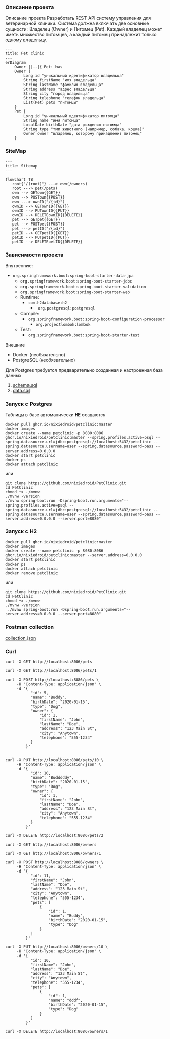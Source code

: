 ### Описание проекта

Описание проекта
Разработать REST API систему управления для ветеринарной
клиники. Система должна включать две основные
сущности: Владелец (Owner) и Питомец (Pet). Каждый
владелец может иметь множество питомцев, а каждый
питомец принадлежит только одному владельцу.

```mermaid
---
title: Pet clinic
---
erDiagram
    Owner ||--|{ Pet: has
    Owner {
        Long id "уникальный идентификатор владельца"
        String firstName "имя владельца"
        String lastName "фамилия владельца"
        String address "адрес владельца"
        String city "город владельца"
        String telephone "телефон владельца"
        List(Pet) pets "питомцы"
    }
    Pet {
        Long id "уникальный идентификатор питомца"
        String name "имя питомца"
        LocalDate birthDate "дата рождения питомца"
        String type "тип животного (например, собака, кошка)"
        Owner owner "владелец, которому принадлежит питомец"
    }

```
### SiteMap

```mermaid
---
title: Sitemap
---

flowchart TB
   root{"/(root)"} ---> own(/owners)
   root ---> pet(/pets)
   own --> GETown{{GET}}
   own --> POSTown{{POST}}
   own ---> ownID("/{id}")
   ownID --> GETownID{{GET}}
   ownID --> PUTownID{{PUT}}
   ownID --> DELETEownID{{DELETE}}
   pet --> GETpet{{GET}}
   pet --> POSTpet{{POST}}
   pet ---> petID("/{id}")
   petID --> GETpetID{{GET}}
   petID --> PUTpetID{{PUT}}
   petID --> DELETEpetID{{DELETE}}
```

### Зависимости проекта

Внутренние:
   - `org.springframework.boot:spring-boot-starter-data-jpa`
     - `org.springframework.boot:spring-boot-starter-jdbc`
     - `org.springframework.boot:spring-boot-starter-validation`
     - `org.springframework.boot:spring-boot-starter-web`
     - Runtime:
          - `com.h2database:h2`
            - ` org.postgresql:postgresql`
     - Compile:
          - `org.springframework.boot:spring-boot-configuration-processor`     
            - `org.projectlombok:lombok`
     - Test:
          - `org.springframework.boot:spring-boot-starter-test`

Внешние
   - Docker (необязательно)
   - PostgreSQL (необязательно)

Для Postgres требуется предварительно созданная и настроенная 
база данных 
1. [schema.sql](src/main/resources/schema.sql) 
2. [data.sql](src/main/resources/data.sql)

### Запуск с Postgres

Таблицы в базе автоматически **НЕ** создаются 

```shell
docker pull ghcr.io/nixiedroid/petclinic:master
docker images
docker create --name petclinic -p 8080:8086 ghcr.io/nixiedroid/petclinic:master --spring.profiles.active=psql --spring.datasource.url=jdbc:postgresql://localhost:5432/petclinic --spring.datasource.username=user --spring.datasource.password=pass --server.address=0.0.0.0
docker start petclinic
docker ps
docker attach petclinic
```

или

```shell
git clone https://github.com/nixiedroid/PetClinic.git
cd PetClinic
chmod +x ./mvnw
./mvnw -version
./mvnw spring-boot:run -Dspring-boot.run.arguments="--spring.profiles.active=psql --spring.datasource.url=jdbc:postgresql://localhost:5432/petclinic --spring.datasource.username=user --spring.datasource.password=pass --server.address=0.0.0.0 --server.port=8080"
```

### Запуск с H2

```shell
docker pull ghcr.io/nixiedroid/petclinic:master
docker images
docker create --name petclinic -p 8080:8086 ghcr.io/nixiedroid/petclinic:master --server.address=0.0.0.0
docker start petclinic
docker ps
docker attach petclinic
docker remove petclinic
```

или

```shell
git clone https://github.com/nixiedroid/PetClinic.git
cd PetClinic
chmod +x ./mvnw
./mvnw -version
 ./mvnw spring-boot:run -Dspring-boot.run.arguments="--server.address=0.0.0.0 --server.port=8080"
```

### Postman collection
[colleсtion.json](notes/PetClinic.postman_collection.json)

### Curl
```shell
curl -X GET http://localhost:8086/pets

curl -X GET http://localhost:8086/pets/1

curl -X POST http://localhost:8086/pets \
     -H "Content-Type: application/json" \
     -d '{
           "id": 5,
           "name": "Buddy",
           "birthDate": "2020-01-15",
           "type": "Dog",
           "owner": {
               "id": 1,
               "firstName": "John",
               "lastName": "Doe",
               "address": "123 Main St",
               "city": "Anytown",
               "telephone": "555-1234"
           }
         }'


curl -X PUT http://localhost:8086/pets/10 \
     -H "Content-Type: application/json" \
     -d '{
           "id": 10,
           "name": "Budddddy",
           "birthDate": "2020-01-15",
           "type": "Dog",
           "owner": {
               "id": 1,
               "firstName": "John",
               "lastName": "Doe",
               "address": "123 Main St",
               "city": "Anytown",
               "telephone": "555-1234"
           }
         }'
         
curl -X DELETE http://localhost:8086/pets/2

curl -X GET http://localhost:8086/owners

curl -X GET http://localhost:8086/owners/1

curl -X POST http://localhost:8086/owners \
     -H "Content-Type: application/json" \
     -d '{
           "id": 11,
           "firstName": "John",
           "lastName": "Doe",
           "address": "123 Main St",
           "city": "Anytown",
           "telephone": "555-1234",
           "pets": [
               {
                   "id": 1,
                   "name": "Buddy",
                   "birthDate": "2020-01-15",
                   "type": "Dog"
               }
           ]
         }'

curl -X PUT http://localhost:8086/owners/10 \
     -H "Content-Type: application/json" \
     -d '{
           "id": 10,
           "firstName": "John",
           "lastName": "Doe",
           "address": "123 Main St",
           "city": "Anytown",
           "telephone": "555-1234",
           "pets": [
               {
                   "id": 1,
                   "name": "dddf",
                   "birthDate": "2020-01-15",
                   "type": "Dog"
               }
           ]
         }'

curl -X DELETE http://localhost:8086/owners/1


```
